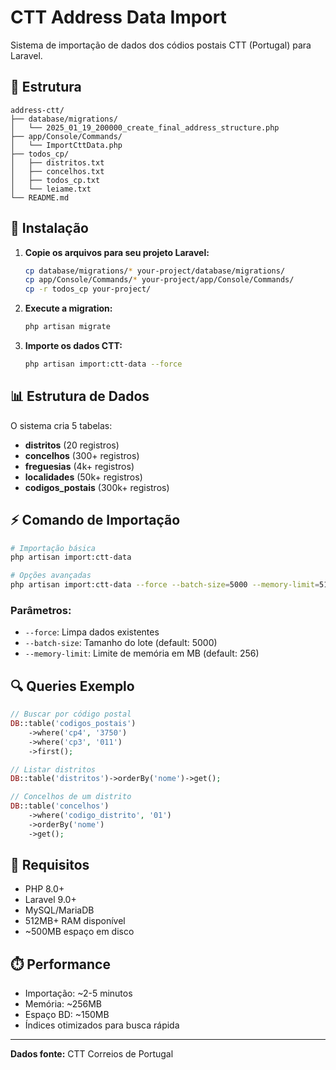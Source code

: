 # CTT Address Data Import

Sistema de importação de dados dos códios postais CTT (Portugal) para Laravel.

## 📁 Estrutura

```
address-ctt/
├── database/migrations/
│   └── 2025_01_19_200000_create_final_address_structure.php
├── app/Console/Commands/
│   └── ImportCttData.php
├── todos_cp/
│   ├── distritos.txt
│   ├── concelhos.txt
│   ├── todos_cp.txt
│   └── leiame.txt
└── README.md
```

## 🚀 Instalação

1. **Copie os arquivos para seu projeto Laravel:**
   ```bash
   cp database/migrations/* your-project/database/migrations/
   cp app/Console/Commands/* your-project/app/Console/Commands/
   cp -r todos_cp your-project/
   ```

2. **Execute a migration:**
   ```bash
   php artisan migrate
   ```

3. **Importe os dados CTT:**
   ```bash
   php artisan import:ctt-data --force
   ```

## 📊 Estrutura de Dados

O sistema cria 5 tabelas:

- **distritos** (20 registros)
- **concelhos** (300+ registros)  
- **freguesias** (4k+ registros)
- **localidades** (50k+ registros)
- **codigos_postais** (300k+ registros)

## ⚡ Comando de Importação

```bash
# Importação básica
php artisan import:ctt-data

# Opções avançadas
php artisan import:ctt-data --force --batch-size=5000 --memory-limit=512
```

### Parâmetros:
- `--force`: Limpa dados existentes
- `--batch-size`: Tamanho do lote (default: 5000)
- `--memory-limit`: Limite de memória em MB (default: 256)

## 🔍 Queries Exemplo

```php
// Buscar por código postal
DB::table('codigos_postais')
    ->where('cp4', '3750')
    ->where('cp3', '011')
    ->first();

// Listar distritos
DB::table('distritos')->orderBy('nome')->get();

// Concelhos de um distrito
DB::table('concelhos')
    ->where('codigo_distrito', '01')
    ->orderBy('nome')
    ->get();
```

## 📝 Requisitos

- PHP 8.0+
- Laravel 9.0+
- MySQL/MariaDB
- 512MB+ RAM disponível
- ~500MB espaço em disco

## ⏱️ Performance

- Importação: ~2-5 minutos
- Memória: ~256MB
- Espaço BD: ~150MB
- Índices otimizados para busca rápida

---

**Dados fonte:** CTT Correios de Portugal